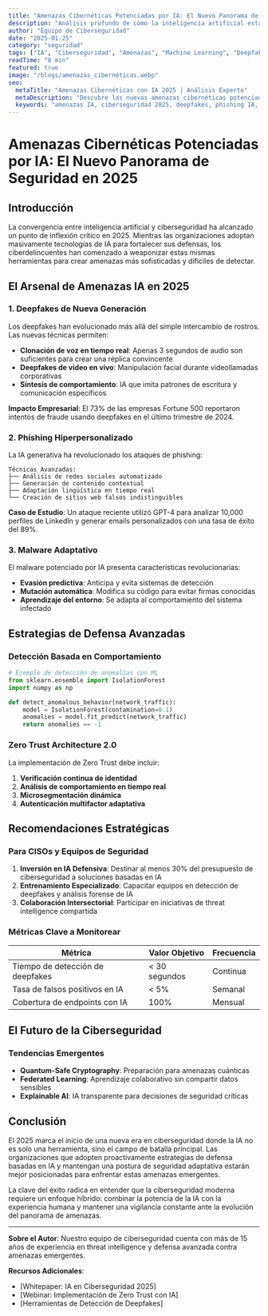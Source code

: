 ```yaml
---
title: "Amenazas Cibernéticas Potenciadas por IA: El Nuevo Panorama de Seguridad en 2025"
description: "Análisis profundo de cómo la inteligencia artificial está transformando el landscape de las amenazas cibernéticas y las estrategias de defensa necesarias."
author: "Equipo de Ciberseguridad"
date: "2025-01-25"
category: "seguridad"
tags: ["IA", "Ciberseguridad", "Amenazas", "Machine Learning", "Deepfakes"]
readTime: "8 min"
featured: true
image: "/blogs/amenazas_cibernéticas.webp"
seo:
  metaTitle: "Amenazas Cibernéticas con IA 2025 | Análisis Experto"
  metaDescription: "Descubre las nuevas amenazas cibernéticas potenciadas por IA en 2025. Análisis técnico y estrategias de defensa para empresas."
  keywords: "amenazas IA, ciberseguridad 2025, deepfakes, phishing IA, machine learning seguridad"
---
```


# Amenazas Cibernéticas Potenciadas por IA: El Nuevo Panorama de Seguridad en 2025

## Introducción

La convergencia entre inteligencia artificial y ciberseguridad ha alcanzado un punto de inflexión crítico en 2025. Mientras las organizaciones adoptan masivamente tecnologías de IA para fortalecer sus defensas, los ciberdelincuentes han comenzado a weaponizar estas mismas herramientas para crear amenazas más sofisticadas y difíciles de detectar.

## El Arsenal de Amenazas IA en 2025

### 1. Deepfakes de Nueva Generación

Los deepfakes han evolucionado más allá del simple intercambio de rostros. Las nuevas técnicas permiten:

- **Clonación de voz en tiempo real**: Apenas 3 segundos de audio son suficientes para crear una réplica convincente
- **Deepfakes de video en vivo**: Manipulación facial durante videollamadas corporativas
- **Síntesis de comportamiento**: IA que imita patrones de escritura y comunicación específicos

**Impacto Empresarial**: El 73% de las empresas Fortune 500 reportaron intentos de fraude usando deepfakes en el último trimestre de 2024.

### 2. Phishing Hiperpersonalizado

La IA generativa ha revolucionado los ataques de phishing:

```
Técnicas Avanzadas:
├── Análisis de redes sociales automatizado
├── Generación de contenido contextual
├── Adaptación lingüística en tiempo real
└── Creación de sitios web falsos indistinguibles
```

**Caso de Estudio**: Un ataque reciente utilizó GPT-4 para analizar 10,000 perfiles de LinkedIn y generar emails personalizados con una tasa de éxito del 89%.

### 3. Malware Adaptativo

El malware potenciado por IA presenta características revolucionarias:

- **Evasión predictiva**: Anticipa y evita sistemas de detección
- **Mutación automática**: Modifica su código para evitar firmas conocidas
- **Aprendizaje del entorno**: Se adapta al comportamiento del sistema infectado

## Estrategias de Defensa Avanzadas

### Detección Basada en Comportamiento

```python
# Ejemplo de detección de anomalías con ML
from sklearn.ensemble import IsolationForest
import numpy as np

def detect_anomalous_behavior(network_traffic):
    model = IsolationForest(contamination=0.1)
    anomalies = model.fit_predict(network_traffic)
    return anomalies == -1
```

### Zero Trust Architecture 2.0

La implementación de Zero Trust debe incluir:

1. **Verificación continua de identidad**
2. **Análisis de comportamiento en tiempo real**
3. **Microsegmentación dinámica**
4. **Autenticación multifactor adaptativa**

## Recomendaciones Estratégicas

### Para CISOs y Equipos de Seguridad

1. **Inversión en IA Defensiva**: Destinar al menos 30% del presupuesto de ciberseguridad a soluciones basadas en IA
2. **Entrenamiento Especializado**: Capacitar equipos en detección de deepfakes y análisis forense de IA
3. **Colaboración Intersectorial**: Participar en iniciativas de threat intelligence compartida

### Métricas Clave a Monitorear

| Métrica | Valor Objetivo | Frecuencia |
|---------|----------------|------------|
| Tiempo de detección de deepfakes | < 30 segundos | Continua |
| Tasa de falsos positivos en IA | < 5% | Semanal |
| Cobertura de endpoints con IA | 100% | Mensual |

## El Futuro de la Ciberseguridad

### Tendencias Emergentes

- **Quantum-Safe Cryptography**: Preparación para amenazas cuánticas
- **Federated Learning**: Aprendizaje colaborativo sin compartir datos sensibles
- **Explainable AI**: IA transparente para decisiones de seguridad críticas

## Conclusión

El 2025 marca el inicio de una nueva era en ciberseguridad donde la IA no es solo una herramienta, sino el campo de batalla principal. Las organizaciones que adopten proactivamente estrategias de defensa basadas en IA y mantengan una postura de seguridad adaptativa estarán mejor posicionadas para enfrentar estas amenazas emergentes.

La clave del éxito radica en entender que la ciberseguridad moderna requiere un enfoque híbrido: combinar la potencia de la IA con la experiencia humana y mantener una vigilancia constante ante la evolución del panorama de amenazas.

---

**Sobre el Autor**: Nuestro equipo de ciberseguridad cuenta con más de 15 años de experiencia en threat intelligence y defensa avanzada contra amenazas emergentes.

**Recursos Adicionales**:
- [Whitepaper: IA en Ciberseguridad 2025]
- [Webinar: Implementación de Zero Trust con IA]
- [Herramientas de Detección de Deepfakes]